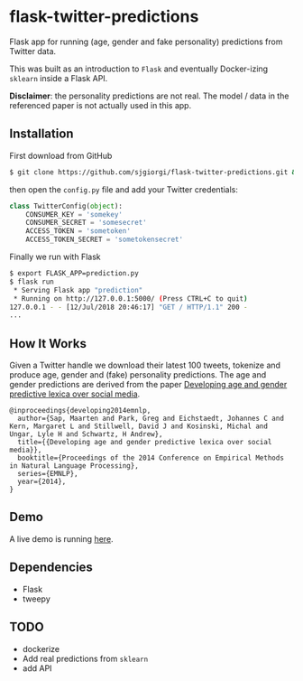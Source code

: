 # flask-twitter-predictions
Flask app for running (age, gender and fake personality) predictions from Twitter data. 

This was built as an introduction to `Flask` and eventually Docker-izing `sklearn` inside a Flask API. 

**Disclaimer**: the personality predictions are not real. The model / data in the referenced paper is not actually used in this app. 


## Installation
First download from GitHub

```bash
$ git clone https://github.com/sjgiorgi/flask-twitter-predictions.git && cd flask-twitter-predictions
```

then open the `config.py` file and add your Twitter credentials:

```python
class TwitterConfig(object):
    CONSUMER_KEY = 'somekey'
    CONSUMER_SECRET = 'somesecret'
    ACCESS_TOKEN = 'sometoken'
    ACCESS_TOKEN_SECRET = 'sometokensecret'
```

Finally we run with Flask

```bash
$ export FLASK_APP=prediction.py
$ flask run
 * Serving Flask app "prediction"
 * Running on http://127.0.0.1:5000/ (Press CTRL+C to quit)
127.0.0.1 - - [12/Jul/2018 20:46:17] "GET / HTTP/1.1" 200 -
...
```

## How It Works
Given a Twitter handle we download their latest 100 tweets, tokenize and produce age, gender and (fake) personality predictions. The age and gender predictions are derived from the paper [Developing age and gender predictive lexica over social media](http://wwbp.org/papers/emnlp2014_developingLexica.pdf).  

```
@inproceedings{developing2014emnlp, 
  author={Sap, Maarten and Park, Greg and Eichstaedt, Johannes C and Kern, Margaret L and Stillwell, David J and Kosinski, Michal and Ungar, Lyle H and Schwartz, H Andrew}, 
  title={{Developing age and gender predictive lexica over social media}}, 
  booktitle={Proceedings of the 2014 Conference on Empirical Methods in Natural Language Processing}, 
  series={EMNLP}, 
  year={2014},
}
```

## Demo
A live demo is running [here](http://sgiorgi.pythonanywhere.com).

## Dependencies

* Flask
* tweepy


## TODO
* dockerize
* Add real predictions from `sklearn`
* add API